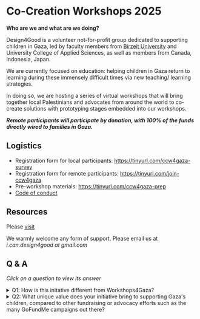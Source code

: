 # Co-Creation Workshops 2025

**Who are we and what are we doing?** 

Design4Good is a volunteer not-for-profit group dedicated to supporting children in Gaza, led by faculty members from [Birzeit University](https://www.birzeit.edu/en/rebuilding-hope) and University College of Applied Sciences, as well as members from Canada, Indonesia, Japan. 

We are currently focused on education: helping children in Gaza return to learning during these immensely difficult times via new teaching/ learning strategies. 

In doing so, we are hosting a series of virtual workshops that will bring together local Palestinians and advocates from around the world to co-create solutions with prototyping stages embedded into our workshops. 

***Remote participants will participate by donation, with 100% of the funds directly wired to families in Gaza.***

## Logistics

- Registration form for local participants: https://tinyurl.com/ccw4gaza-survey
- Registration form for remote participants: https://tinyurl.com/join-ccw4gaza
- Pre-workshop materials: https://tinyurl.com/ccw4gaza-prep
- [Code of conduct](admin)

## Resources

Please [visit](resources/readme.md)


We warmly welcome any form of support. Please email us at *i.can.design4good _at_ gmail.com*


## Q & A

*Click on a question to view its answer*

<details> 

<summary>Q1: How is this initative different from Workshops4Gaza?</summary>

<br/>

Answer: While both initiatives aim to support Gaza, our approach differs from [Workshops4Gaza](https://www.workshops4gaza.com/). We're focusing on addressing the critical shortage of essential items, particularly food, and the inability of many families to access donations. Our initiative crowdsources both money *and* expertise to develop practical solutions for children coping with hunger and trauma while learning. Unlike Workshops4Gaza, which organizes workshops and classes to raise money for Palestinians in Gaza, our effort is centered on collaborative problem-solving to tackle the immediate needs of Gaza's children.

</details>

<details>
<summary>Q2: What unique value does your initiative bring to supporting Gaza's children, compared to other fundraising or advocacy efforts such as the many GoFundMe campaigns out there?</summary>

<br/>

Answer: We aim to bring a unique value to supporting Gaza's children by focusing on education and psychosocial support, addressing the root causes of their struggles. Unlike traditional fundraising efforts that often focus on immediate relief, we're working to develop sustainable solutions that empower children to cope with trauma and build resilience.

Through our co-creation workshops and collaboration with global advocates and experts, we're generating innovative ideas and practical solutions that can be scaled up to make a meaningful impact. By prioritizing the needs and voices of Gaza's children, we're ensuring that our efforts are tailored to their specific context and challenges.

</details>

